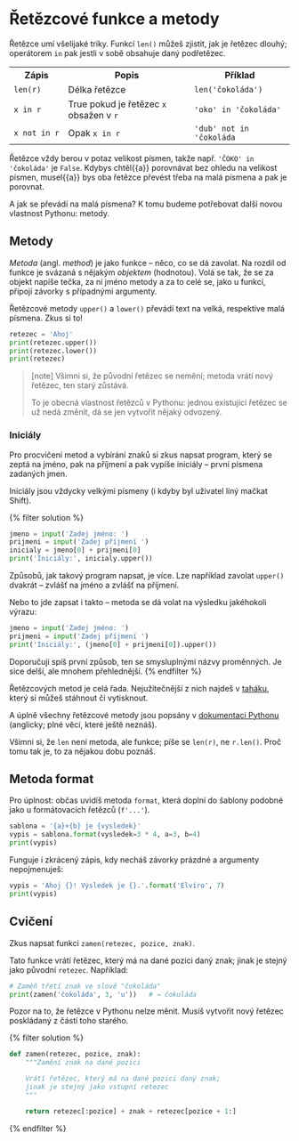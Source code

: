 # Řetězcové funkce a metody

Řetězce umí všelijaké triky.
Funkcí `len()` můžeš zjistit, jak je řetězec dlouhý;
operátorem `in` pak jestli v sobě obsahuje daný podřetězec.

<table class="table">
    <tr>
        <th>Zápis</th>
        <th>Popis</th>
        <th>Příklad</th>
    </tr>
    <tr>
        <td><code>len(r)</code></td>
        <td>Délka řetězce</td>
        <td><code>len('čokoláda')</code></td>
    </tr>
    <tr>
        <td><code>x&nbsp;in&nbsp;r</code></td>
        <td>True pokud je řetězec <code>x</code> obsažen v <code>r</code></td>
        <td><code>'oko' in 'čokoláda'</code></td>
    </tr>
    <tr>
        <td><code>x&nbsp;not&nbsp;in&nbsp;r</code></td>
        <td>Opak <code>x in r</code></td>
        <td><code>'dub' not in 'čokoláda</code></td>
    </tr>
</table>

Řetězce vždy berou v potaz velikost písmen,
takže např. `'ČOKO' in 'čokoláda'` je `False`.
Kdybys chtěl{{a}} porovnávat bez ohledu na velikost písmen,
musel{{a}} bys oba řetězce převést třeba na malá písmena
a pak je porovnat.

A jak se převádí na malá písmena?
K tomu budeme potřebovat další novou vlastnost Pythonu: metody.

## Metody

*Metoda* (angl. *method*) je jako funkce – něco, co se dá zavolat.
Na rozdíl od funkce je svázaná s nějakým *objektem* (hodnotou).
Volá se tak, že se za objekt napíše tečka,
za ní jméno metody a za to celé se, jako u funkcí, připojí závorky
s případnými argumenty.

Řetězcové metody `upper()` a `lower()`
převádí text na velká, respektive malá písmena.
Zkus si to!

```python
retezec = 'Ahoj'
print(retezec.upper())
print(retezec.lower())
print(retezec)
```

> [note]
> Všimni si, že původní řetězec se nemění; metoda vrátí nový řetězec, ten
> starý zůstává.
>
> To je obecná vlastnost řetězců v Pythonu: jednou existující řetězec se už
> nedá změnit, dá se jen vytvořit nějaký odvozený.


### Iniciály

Pro procvičení metod a vybírání znaků si zkus napsat program,
který se zeptá na jméno, pak na příjmení
a pak vypíše iniciály – první písmena zadaných jmen.

Iniciály jsou vždycky velkými písmeny
(i kdyby byl uživatel líný mačkat Shift).

{% filter solution %}
```python
jmeno = input('Zadej jméno: ')
prijmeni = input('Zadej příjmení ')
inicialy = jmeno[0] + prijmeni[0]
print('Iniciály:', inicialy.upper())
```

Způsobů, jak takový program napsat, je více.
Lze například zavolat `upper()` dvakrát – zvlášť na jméno a zvlášť na příjmení.

Nebo to jde zapsat i takto –
metoda se dá volat na výsledku jakéhokoli výrazu:

```python
jmeno = input('Zadej jméno: ')
prijmeni = input('Zadej příjmení ')
print('Iniciály:', (jmeno[0] + prijmeni[0]).upper())
```

Doporučuji spíš první způsob, ten se smysluplnými názvy proměnných.
Je sice delší, ale mnohem přehlednější.
{% endfilter %}

Řetězcových metod je celá řada.
Nejužitečnější z nich najdeš v [taháku](https://pyvec.github.io/cheatsheets/strings/strings-cs.pdf), který si můžeš stáhnout či vytisknout.

A úplně všechny řetězcové metody jsou popsány v [dokumentaci Pythonu](https://docs.python.org/3/library/stdtypes.html#string-methods) (anglicky; plné věcí, které ještě neznáš).

Všimni si, že `len` není metoda, ale funkce; píše se `len(r)`, ne `r.len()`.
Proč tomu tak je, to za nějakou dobu poznáš.


## Metoda format

Pro úplnost: občas uvidíš metoda `format`, která doplní do šablony
podobné jako u formátovacích řetězců (`f'...'`).

```python
sablona = '{a}×{b} je {vysledek}'
vypis = sablona.format(vysledek=3 * 4, a=3, b=4)
print(vypis)
```

Funguje i zkrácený zápis, kdy necháš závorky prázdné a argumenty nepojmenuješ:

```python
vypis = 'Ahoj {}! Výsledek je {}.'.format('Elvíro', 7)
print(vypis)
```


## Cvičení

Zkus napsat funkci `zamen(retezec, pozice, znak)`.

Tato funkce vrátí řetězec, který má na dané pozici
daný znak; jinak je stejný jako původní `retezec`. Například:

```python
# Zaměň třetí znak ve slově "čokoláda"
print(zamen('čokoláda', 3, 'u'))   # → čokuláda
```

Pozor na to, že řetězce v Pythonu nelze měnit.
Musíš vytvořit nový řetězec poskládaný z částí toho starého.

{% filter solution %}
```python
def zamen(retezec, pozice, znak):
    """Zamění znak na dané pozici

    Vrátí řetězec, který má na dané pozici daný znak;
    jinak je stejný jako vstupní retezec
    """

    return retezec[:pozice] + znak + retezec[pozice + 1:]
```
{% endfilter %}
